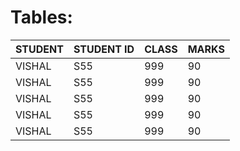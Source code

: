# Tables:

<!-- TABLES--->

|STUDENT|STUDENT ID |CLASS|MARKS|
|--|--|--|--|
|VISHAL|S55|999|90|
|VISHAL|S55|999|90|
|VISHAL|S55|999|90|
|VISHAL|S55|999|90|
|VISHAL|S55|999|90|